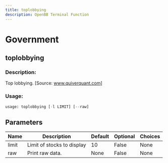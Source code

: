 ```yaml
---
title: toplobbying
description: OpenBB Terminal Function
---
```


# Government

## toplobbying

### Description: 

Top lobbying. [Source: www.quiverquant.com]

### Usage: 
```python
usage: toplobbying [-l LIMIT] [--raw]
```

## Parameters

| Name | Description | Default | Optional | Choices |
| ---- | ----------- | ------- | -------- | ------- |
| limit | Limit of stocks to display | 10 | False | None |
| raw | Print raw data. | None | False | None |


